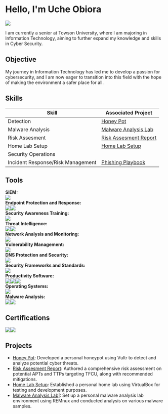 # Hello, I'm Uche Obiora
<a href="https://www.linkedin.com/in/uche-obiora-058631217/"><img src="https://img.shields.io/badge/-LinkedIn-0072b1?&style=for-the-badge&logo=linkedin&logoColor=white" /></a>


I am currently a senior at Towson University, where I am majoring in Information Technology, aiming to further expand my knowledge and skills in Cyber Security.

## Objective
My journey in Information Technology has led me to develop a passion for cybersecurity, and I am now eager to transition into this field with the hope of making the environment a safer place for all.

## Skills

| Skill                                         | Associated Project         |
|-----------------------------------------------|----------------------------|
| Detection                            | <a href="https://github.com/matthewobiora/Honey-pot-">Honey Pot</a>|
| Malware Analysis                             | <a href="https://github.com/matthewobiora/Malware-analysis-lab">Malware Analysis Lab</a>|
| Risk Assesment                                  | <a href="https://github.com/matthewobiora/Risk-Assessment-Report-">Risk Assesment Report</a>|
| Home Lab Setup                                   | <a href="https://github.com/matthewobiora/Home-Lab-Setup-">Home Lab Setup</a>|
| Security Operations
|Incident Response/Risk Management                | <a href="https://github.com/matthewobiora/Phishing-Playbook-">Phishing Playbook</a>|   

## Tools

<!-- SIEM -->
<div>
    <strong>SIEM: </strong>
    <div style="display: flex; align-items: center;">
        <a href="https://www.splunk.com/"><img src="https://img.shields.io/badge/-Splunk-000000?&style=for-the-badge&logo=Splunk&logoColor=white" /></a>
    </div>
</div>

<!-- Endpoint Protection and Response -->
<div>
    <strong>Endpoint Protection and Response: </strong>
    <div style="display: flex; align-items: center;">
        <a href="https://www.vmware.com/products/carbon-black.html"><img src="https://img.shields.io/badge/-Carbon%20Black-00758F?&style=for-the-badge&logo=Carbon-Black&logoColor=white" /></a>
        <a href="https://digitalguardian.com/"><img src="https://img.shields.io/badge/-Digital%20Guardian-FF5700?&style=for-the-badge&logo=Digital-Guardian&logoColor=white" /></a>
    </div>
</div>

<!-- Security Awareness Training -->
<div>
    <strong>Security Awareness Training: </strong>
    <div style="display: flex; align-items: center;">
        <a href="https://www.knowbe4.com/"><img src="https://img.shields.io/badge/-KnowBe4-F76C5E?&style=for-the-badge&logo=KnowBe4&logoColor=white" /></a>
    </div>
</div>

<!-- Threat Intelligence -->
<div>
    <strong>Threat Intelligence: </strong>
    <div style="display: flex; align-items: center;">
        <a href="https://www.digitalshadows.com/"><img src="https://img.shields.io/badge/-Digital%20Shadows-283B87?&style=for-the-badge&logo=Digital-Shadows&logoColor=white" /></a>
        <a href="https://www.darktrace.com/"><img src="https://img.shields.io/badge/-Darktrace-0E75A7?&style=for-the-badge&logo=Darktrace&logoColor=white" /></a>
    </div>
</div>

<!-- Network Analysis and Monitoring -->
<div>
    <strong>Network Analysis and Monitoring: </strong>
    <div style="display: flex; align-items: center;">
        <a href="https://www.wireshark.org/"><img src="https://img.shields.io/badge/-Wireshark-1679A7?&style=for-the-badge&logo=Wireshark&logoColor=white" /></a>
    </div>
</div>

<!-- Vulnerability Management -->
<div>
    <strong>Vulnerability Management: </strong>
    <div style="display: flex; align-items: center;">
        <a href="https://www.tenable.com/"><img src="https://img.shields.io/badge/-Tenable-00AEEF?&style=for-the-badge&logo=Tenable&logoColor=white" /></a>
    </div>
</div>

<!-- DNS Protection and Security -->
<div>
    <strong>DNS Protection and Security: </strong>
    <div style="display: flex; align-items: center;">
        <a href="https://umbrella.cisco.com/"><img src="https://img.shields.io/badge/-Cisco%20Umbrella-1BA0D7?&style=for-the-badge&logo=Cisco&logoColor=white" /></a>
    </div>
</div>

<!-- Security Frameworks and Standards -->
<div>
    <strong>Security Frameworks and Standards: </strong>
    <div style="display: flex; align-items: center;">
        <a href="https://www.mitre.org/"><img src="https://img.shields.io/badge/-MITRE-D82C20?&style=for-the-badge&logo=MITRE&logoColor=white" /></a>
    </div>
</div>

<!-- Productivity Software -->
<div>
    <strong>Productivity Software: </strong>
    <div style="display: flex; align-items: center;">
        <a href="https://www.microsoft.com/en-us/microsoft-365/word"><img src="https://img.shields.io/badge/-Microsoft%20Word-2B579A?&style=for-the-badge&logo=Microsoft-Word&logoColor=white" /></a>
        <a href="https://www.microsoft.com/en-us/microsoft-365/powerpoint"><img src="https://img.shields.io/badge/-Microsoft%20PowerPoint-B7472A?&style=for-the-badge&logo=Microsoft-PowerPoint&logoColor=white" /></a>
        <a href="https://www.microsoft.com/en-us/microsoft-365/excel"><img src="https://img.shields.io/badge/-Microsoft%20Excel-217346?&style=for-the-badge&logo=Microsoft-Excel&logoColor=white" /></a>
    </div>
</div>

<!-- Operating Systems -->
<div>
    <strong>Operating Systems: </strong>
    <div style="display: flex; align-items: center;">
        <a href="https://www.linux.org/"><img src="https://img.shields.io/badge/-Linux-FCC624?&style=for-the-badge&logo=Linux&logoColor=black" /></a>
    </div>
</div>

<!-- Malware Analysis -->
<div>
    <strong>Malware Analysis: </strong>
    <div style="display: flex; align-items: center;">
        <a href="https://remnux.org/"><img src="https://img.shields.io/badge/-REMnux-00557F?&style=for-the-badge&logo=REMnux&logoColor=white" /></a>
        <a href="https://ghidra-sre.org/"><img src="https://img.shields.io/badge/-Ghidra-FE0000?&style=for-the-badge&logo=Ghidra&logoColor=white" /></a>
    </div>
</div>



## Certifications



<div>
    <div style="display: flex; align-items: center;">
        <a href="file:///C:/Users/matth/Downloads/CompTIA%20Security+%20ce%20certificate.pdf">
            <img src="https://img.shields.io/badge/-Security%2B-FF0000?&style=for-the-badge&logo=CompTIA&logoColor=white" />
        </a>
        <a href="https://www.codepath.org/">
            <img src="https://img.shields.io/badge/-CodePath.org-4285F4?&style=for-the-badge&logo=CodePath.org&logoColor=white" />
        </a>
    </div>
</div>


## Projects
- <a href="https://github.com/matthewobiora/Honey-pot-">Honey Pot</a>: Developed a personal honeypot using Vultr to detect and analyze potential cyber threats.
- <a href="https://github.com/matthewobiora/Risk-Assessment-Report-">Risk Assesment Report</a>: Authored a comprehensive risk assessment on potential APTs and TTPs targeting TFCU, along with recommended mitigations.
- <a href="https://github.com/matthewobiora/Home-Lab-Setup-">Home Lab Setup</a>: Established a personal home lab using VirtualBox for testing and development purposes.
- <a href="https://github.com/matthewobiora/Malware-analysis-lab">Malware Analysis Lab</a>|: Set up a personal malware analysis lab environment using REMnux and conducted analysis on various malware samples.
